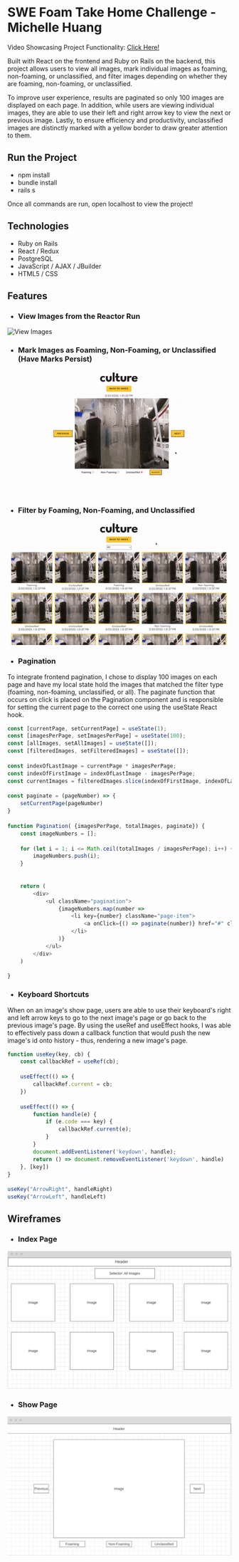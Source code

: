 # SWE Foam Take Home Challenge - Michelle Huang

Video Showcasing Project Functionality: [Click Here!](https://www.loom.com/share/255024f249064560b751205cc3cefe91)

Built with React on the frontend and Ruby on Rails on the backend, this project allows users to view all images, mark individual images as foaming, non-foaming, or unclassified, and filter images depending on whether they are foaming, non-foaming, or unclassified. 

To improve user experience, results are paginated so only 100 images are displayed on each page. In addition, while users are viewing individual images, they are able to use their left and right arrow key to view the next or previous image. Lastly, to ensure efficiency and productivity, unclassified images are distinctly marked with a yellow border to draw greater attention to them.

## Run the Project
* npm install
* bundle install
* rails s 

Once all commands are run, open localhost to view the project!
## Technologies
* Ruby on Rails
* React / Redux
* PostgreSQL
* JavaScript / AJAX / JBuilder
* HTML5 / CSS

## Features
* ### View Images from the Reactor Run
![View Images](app/assets/images/readme_view_images.gif)
* ### Mark Images as Foaming, Non-Foaming, or Unclassified (Have Marks Persist)
![Mark Images](app/assets/images/readme_mark_images.gif)
* ### Filter by Foaming, Non-Foaming, and Unclassified
![Filter Images](app/assets/images/readme_filter_images.gif)
* ### Pagination
To integrate frontend pagination, I chose to display 100 images on each page and have my local state hold the images that matched the filter type (foaming, non-foaming, unclassified, or all). The paginate function that occurs on click is placed on the Pagination component and is responsible for setting the current page to the correct one using the useState React hook.
```javascript
const [currentPage, setCurrentPage] = useState(1);
const [imagesPerPage, setImagesPerPage] = useState(100);
const [allImages, setAllImages] = useState([]);
const [filteredImages, setFilteredImages] = useState([]);

const indexOfLastImage = currentPage * imagesPerPage;
const indexOfFirstImage = indexOfLastImage - imagesPerPage;
const currentImages = filteredImages.slice(indexOfFirstImage, indexOfLastImage);

const paginate = (pageNumber) => {
    setCurrentPage(pageNumber)
}

function Pagination( {imagesPerPage, totalImages, paginate}) {
    const imageNumbers = [];

    for (let i = 1; i <= Math.ceil(totalImages / imagesPerPage); i++) {
        imageNumbers.push(i);
    }


    return (
        <div>
            <ul className="pagination">
                {imageNumbers.map(number => 
                    <li key={number} className="page-item">
                        <a onClick={() => paginate(number)} href="#" className="page-link">{number}</a>
                    </li>
                )}
            </ul>
        </div>
    )

}
```
* ### Keyboard Shortcuts
When on an image's show page, users are able to use their keyboard's right and left arrow keys to go to the next image's page or go back to the previous image's page. By using the useRef and useEffect hooks, I was able to effectively pass down a callback function that would push the new image's id onto history - thus, rendering a new image's page. 
```javascript
function useKey(key, cb) {
    const callbackRef = useRef(cb);

    useEffect(() => {
        callbackRef.current = cb;
    })
    
    useEffect(() => {
        function handle(e) {
            if (e.code === key) {
                callbackRef.current(e);
            }
        }
        document.addEventListener('keydown', handle);
        return () => document.removeEventListener('keydown', handle)
    }, [key]) 
}

useKey("ArrowRight", handleRight)
useKey("ArrowLeft", handleLeft)
```
## Wireframes
* ### Index Page
![](app/assets/images/readme_index.png)
* ### Show Page
![](app/assets/images/readme_show.png)
